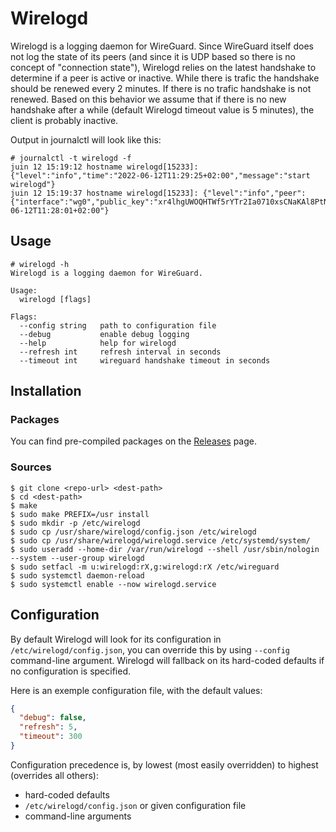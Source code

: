 # Wirelogd

Wirelogd is a logging daemon for WireGuard. Since WireGuard itself does not log
the state of its peers (and since it is UDP based so there is no concept of
"connection state"), Wirelogd relies on the latest handshake to determine if a
peer is active or inactive. While there is trafic the handshake should be
renewed every 2 minutes. If there is no trafic handshake is not renewed. Based
on this behavior we assume that if there is no new handshake after a while
(default Wirelogd timeout value is 5 minutes), the client is probably inactive.

Output in journalctl will look like this:

```
# journalctl -t wirelogd -f
juin 12 15:19:12 hostname wirelogd[15233]: {"level":"info","time":"2022-06-12T11:29:25+02:00","message":"start wirelogd"}
juin 12 15:19:37 hostname wirelogd[15233]: {"level":"info","peer":{"interface":"wg0","public_key":"xr4lhgUWOQHTWf5rYTr2Ia0710xsCNaKAl8PtNTp3TQ=","endpoint":"203.0.113.162:57891","allowed_ips":"192.0.2.119"},"state":"active","time":"2022-06-12T11:28:01+02:00"}
```

## Usage

```
# wirelogd -h
Wirelogd is a logging daemon for WireGuard.

Usage:
  wirelogd [flags]

Flags:
  --config string   path to configuration file
  --debug           enable debug logging
  --help            help for wirelogd
  --refresh int     refresh interval in seconds
  --timeout int     wireguard handshake timeout in seconds
```

## Installation

### Packages

You can find pre-compiled packages on the [Releases](https://github.com/nikaro/wirelogd/releases) page.

### Sources

```
$ git clone <repo-url> <dest-path>
$ cd <dest-path>
$ make
$ sudo make PREFIX=/usr install
$ sudo mkdir -p /etc/wirelogd
$ sudo cp /usr/share/wirelogd/config.json /etc/wirelogd
$ sudo cp /usr/share/wirelogd/wirelogd.service /etc/systemd/system/
$ sudo useradd --home-dir /var/run/wirelogd --shell /usr/sbin/nologin --system --user-group wirelogd
$ sudo setfacl -m u:wirelogd:rX,g:wirelogd:rX /etc/wireguard
$ sudo systemctl daemon-reload
$ sudo systemctl enable --now wirelogd.service
```

## Configuration

By default Wirelogd will look for its configuration in
`/etc/wirelogd/config.json`, you can override this by using `--config`
command-line argument. Wirelogd will fallback on its hard-coded defaults if no
configuration is specified.

Here is an exemple configuration file, with the default values:

```json
{
  "debug": false,
  "refresh": 5,
  "timeout": 300
}
```

Configuration precedence is, by lowest (most easily overridden) to highest
(overrides all others):

- hard-coded defaults
- `/etc/wirelogd/config.json` or given configuration file
- command-line arguments
